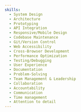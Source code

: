 ```yaml
---
skills:
  - System Design
  - Architecture
  - Prototyping
  - API Integration
  - Responsive/Mobile Design
  - Codebase Maintenance
  - Git/Version Control
  - Web Accessibility
  - Cross-Browser Development
  - Performance Optimization
  - Testing/Debugging
  - User Experience
  - Documentation
  - Problem-Solving
  - Team Management & Leadership
  - Collaboration
  - Accountability
  - Communication
  - Time management
  - Attention to detail
---
```

